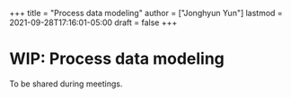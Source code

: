 +++
title = "Process data modeling"
author = ["Jonghyun Yun"]
lastmod = 2021-09-28T17:16:01-05:00
draft = false
+++

# WIP: Process data modeling
To be shared during meetings.
